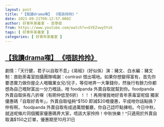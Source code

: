 ```yaml
---
layout: post
title: "【我讀drama㗎】 《唔該拎拎》"
date: 2021-09-21T09:12:57.000Z
author: 好青年荼毒室 - 哲學部
from: https://www.youtube.com/watch?v=GYEZvwy5Yzk
tags: [ 好青年荼毒室 ]
categories: [ 好青年荼毒室 ]
---
```

<!--1632215577000-->
[【我讀drama㗎】 《唔該拎拎》](https://www.youtube.com/watch?v=GYEZvwy5Yzk)
------

<div>
劇情：「天行健，君子以自取不息」《易經》（好似係）演：豬文、白水編：豬文制：救助荼毒室拍攝團隊鳴謝：contrast 借出場地。如果你想變得富有，首先你要憑實力做你屋企人嘅職業女兒/兒子，等佢哋畀一大筆錢你，然後行有餘力你都想為自己嘅財富出一分力嘅話，咁 foodpanda 外賣自取就幫到你。foodpanda 外賣自取係有八折㗎（有啲仲低至6折）！！！再用埋我哋好青年荼毒室呢個 獨家優惠碼「自取好青年」，外賣自取嗌夠^$150 即減$20嘅優惠，平成咁你話點搞？仲有啊， foodpanda 外賣自取有成過萬間餐廳，你自己諗吓點揀啦。今日中秋，就送呢條片同個獨家優惠碼畀大家，唔該大家拎拎！中秋快樂！^只適用於外賣自取滿$150之訂單，優惠期至10月31日
</div>
